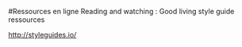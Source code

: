 #Ressources en ligne
Reading and watching : Good living style guide ressources


http://styleguides.io/
